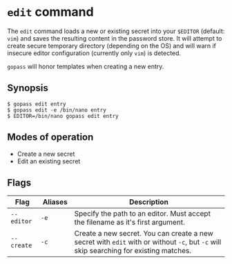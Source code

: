 # `edit` command

The `edit` command loads a new or existing secret into your `$EDITOR` (default: `vim`)
and saves the resulting content in the password store. It will attempt to create secure
temporary directory (depending on the OS) and will warn if insecure editor configuration
(currently only `vim`) is detected.

`gopass` will honor templates when creating a new entry.

## Synopsis

```
$ gopass edit entry
$ gopass edit -e /bin/nano entry
$ EDITOR=/bin/nano gopass edit entry
```

## Modes of operation

* Create a new secret
* Edit an existing secret

## Flags

Flag | Aliases | Description
---- | ------- | -----------
`--editor` | `-e` | Specify the path to an editor. Must accept the filename as it's first argument.
`--create` | `-c` | Create a new secret. You can create a new secret with `edit` with or without `-c`, but `-c` will skip searching for existing matches.
